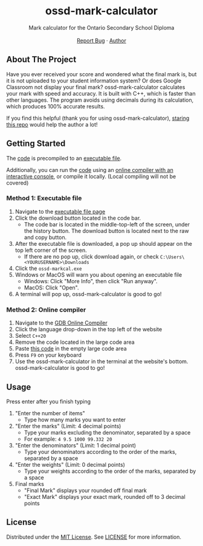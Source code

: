 <br />
<div align="center">
  <h1 align="center">ossd-mark-calculator</h3>

  <p align="center">
    Mark calculator for the Ontario Secondary School Diploma
    <br />
    <br />
    <a href="https://github.com/udontur/ossd-mark-calculator/issues?q=sort%3Aupdated-desc+is%3Aissue+is%3Aopen">Report Bug</a>
    ·
    <a href="https://github.com/udontur">Author</a>
  </p>
</div>

<!-- ABOUT THE PROJECT -->
## About The Project

Have you ever received your score and wondered what the final mark is, but it is not uploaded to your student information system? Or does Google Classroom not display your final mark? ossd-mark-calculator calculates your mark with speed and accuracy. It is built with C++, which is faster than other languages. The program avoids using decimals during its calculation, which produces 100% accurate results.  

If you find this helpful (thank you for using ossd-mark-calculator), [staring this repo](https://docs.github.com/en/get-started/exploring-projects-on-github/saving-repositories-with-stars) would help the author a lot!

## Getting Started

The [code](https://github.com/udontur/ossd-mark-calculator/blob/main/src/main.cpp) is precompiled to an [executable file](https://github.com/udontur/ossd-mark-calculator/blob/main/ossd-markcal.exe). 

Additionally, you can run the [code](https://github.com/udontur/ossd-mark-calculator/blob/main/src/main.cpp) using an [online compiler with an interactive console](https://www.onlinegdb.com/online_c_compiler), or compile it locally. (Local compiling will not be covered) 

### Method 1: Executable file

1. Navigate to the [executable file page](https://github.com/udontur/ossd-mark-calculator/blob/main/ossd-markcal.exe)
2. Click the download button located in the code bar. 
    - The code bar is located in the middle-top-left of the screen, under the history button. The download button is located next to the raw and copy button. 
3. After the executable file is downloaded, a pop up should appear on the top left corner of the screen. 
    - If there are no pop up, click download again, or check  ```C:\Users\<YOURUSERNAME>\Downloads```
4. Click the ```ossd-markcal.exe```
5. Windows or MacOS will warn you about opening an executable file
    - Windows: Click "More Info", then click "Run anyway".
    - MacOS: Click "Open".
6. A terminal will pop up, ossd-mark-calculator is good to go!

### Method 2: Online compiler
1. Navigate to the [GDB Online Compiler](https://www.onlinegdb.com/)
2. Click the language drop-down in the top left of the website
3. Select ```C++20```
4. Remove the code located in the large code area
5. Paste [this code](https://github.com/udontur/ossd-mark-calculator/blob/main/src/main.cpp) in the empty large code area
6. Press ```F9``` on your keyboard
7. Use the ossd-mark-calculator in the terminal at the website's bottom. ossd-mark-calculator is good to go!

## Usage
Press enter after you finish typing
1. "Enter the number of items"
    - Type how many marks you want to enter
2. "Enter the marks" (Limit: 4 decimal points)
    - Type your marks excluding the denominator, separated by a space
    - For example: ```4 9.5 1000 99.332 20```
3. "Enter the denominators" (Limit: 1 decimal point)
    - Type your denominators according to the order of the marks, separated by a space
4. "Enter the weights" (Limit: 0 decimal points)
    - Type your weights according to the order of the marks, separated by a space    
5. Final marks
    - "Final Mark" displays your rounded off final mark
    - "Exact Mark" displays your exact mark, rounded off to 3 decimal points

## License

Distributed under the [MIT License](https://github.com/udontur/ossd-mark-calculator/blob/main/LICENSE). See [LICENSE](https://github.com/udontur/ossd-mark-calculator/blob/main/LICENSE) for more information.

